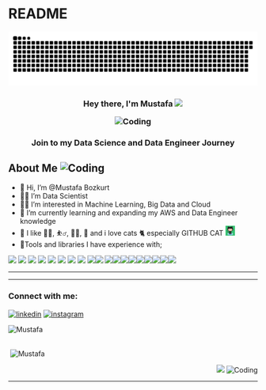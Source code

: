 # README
![snake svg](https://github.com/MustafaBozkurt84/MustafaBozkurt84/blob/output/github-contribution-grid-snake.svg)
<h3 align="center">Hey there, I'm Mustafa  <img src="https://media.giphy.com/media/hvRJCLFzcasrR4ia7z/giphy.gif" width="28">
<p> <img alt="Coding" width="360" height="200" src="https://upload.wikimedia.org/wikipedia/commons/e/ec/World_Map_Blank.svg" >
<h3 align="center">Join to my Data Science and Data Engineer Journey


##  About Me <img alt="Coding" width="180" height="100" src="https://user-images.githubusercontent.com/96360040/159109581-3db59e5e-0c1d-4ddf-8cb0-58c58185f07c.png" >

- 👋 Hi, I’m @Mustafa Bozkurt
- 👨‍🎓 I’m Data Scientist
- 👨‍🏫 I’m interested in Machine Learning, Big Data and Cloud
- 👀 I’m currently learning and expanding my AWS and Data Engineer knowledge
- 🥇 I like 🏊‍♂, ⛹‍♂, 🚵‍♂, 🎣 and i love cats 🐈 especially GITHUB CAT <img src="https://raw.githubusercontent.com/Potential17/Potential17/master/github-logo-octocat-.gif" width="4%">
- 💞Tools and libraries I have experience with;
<p> <img src="https://logos-world.net/wp-content/uploads/2021/08/Amazon-Web-Services-AWS-Emblem.png" width="10%"> <img src="https://cdn.wmaraci.com/nedir/Microsoft-Azure.png" width="10%"> <img src="https://1000logos.net/wp-content/uploads/2020/05/Logo-Google-Cloud.jpg" width="10%"> <img src="https://upload.wikimedia.org/wikipedia/commons/thumb/f/f8/Python_logo_and_wordmark.svg/2560px-Python_logo_and_wordmark.svg.png" width="15%"> <img src="https://seeklogo.com/images/M/MySQL-logo-F6FF285A58-seeklogo.com.png" width="12%"> <img src="https://seeklogo.com/images/D/docker-logo-6D6F987702-seeklogo.com.png" width="9%"> <img src="https://blogs.vmware.com/canada/files/2018/07/Kubernetes-logo.png" width="14%"> <img src="https://www.vectorlogo.zone/logos/jenkins/jenkins-ar21.svg" width="12%"> <img src="https://marka-logo.com/wp-content/uploads/2020/09/Linux-Logo.png" width="10%"><img src="https://www.gstatic.com/devrel-devsite/prod/vcf74735f7c06cd017eb0bfd91ed83c965bdd5f0cbef3dc678f0e1f5f31be7e67/tensorflow/images/lockup.svg" width="30%">   <img src="https://miro.medium.com/max/1400/0*DdYAfo_NsnAeHrur" width="12%"><img src="https://blog.kakaocdn.net/dn/bkeWZK/btqISu6rQVi/VTcUXKIvrovShUqN2e6Jpk/img.png" width="12%"><img src="https://upload.wikimedia.org/wikipedia/commons/thumb/f/f3/Apache_Spark_logo.svg/2560px-Apache_Spark_logo.svg.png" width="12%"><img src="https://upload.wikimedia.org/wikipedia/commons/d/de/AirflowLogo.png" width="12%"><img src="https://upload.wikimedia.org/wikipedia/commons/thumb/0/04/Terraform_Logo.svg/1280px-Terraform_Logo.svg.png" width="10%"><img src="https://www.vectorlogo.zone/logos/ansible/ansible-ar21.png" width="10%"><img src="https://www.vectorlogo.zone/logos/grafana/grafana-ar21.png" width="10%"><img src="https://logowik.com/content/uploads/images/microsoft-power-bi4194.jpg" width="10%"><img src="https://sybyl.com/wp-content/uploads/2019/11/Tableau-Logo-for-website.jpg" width="10%">



----------------

---------------
 <h3 align="left">Connect with me:</h3>
<p align="left">

  [<img align="center" src="https://upload.wikimedia.org/wikipedia/commons/thumb/c/ca/LinkedIn_logo_initials.png/600px-LinkedIn_logo_initials.png" color="white" alt="linkedin" height="30" width="40" />](https://www.linkedin.com/in/mustafa-bozkurt-3405a91a5/)
 [<img align="center" src="https://upload.wikimedia.org/wikipedia/commons/thumb/7/7e/Gmail_icon_%282020%29.svg/512px-Gmail_icon_%282020%29.svg.png?20201210105308" background-color="white" alt="instagram" height="30" width="40" />](mailto:mwolf845300@gmail.com)

<p><img  align="left" src="https://github-readme-stats.vercel.app/api/top-langs/?username=Mustafabozkurt84&langs_count=10&theme=cobalt&layout=compact" alt="Mustafa" /></p>
<br><br>
<p>&nbsp;<img align="center" src="https://github-readme-stats.vercel.app/api?username=Mustafabozkurt84&show_icons=true&theme=cobalt" alt="Mustafa" /></p>
 
  
[ <p align="right"> ![](https://img.shields.io/badge/dynamic/json?color=000000&label=GitHub&query=%24.data.totalSubs&suffix=%20followers&url=https%3A%2F%2Fapi.spencerwoo.com%2Fsubstats%2F%3Fsource%3Dgithub%26queryKey%3DMustafaBozkurt84)](https://github.com/Mustafabozkurt84) <img alt="Coding" width="90" height="19" src="https://komarev.com/ghpvc/?username=Mustafabozkurt84&label=Profile%20views&color=129e00&style=plastic" alt="Mustafa" /></p> 
<hr> 
 <!---
Mustafabozkurt84/Mustafabozkurt84 is a ✨ special ✨ repository because its `README.md` (this file) appears on your GitHub profile.
You can click the Preview link to take a look at your changes.
--->